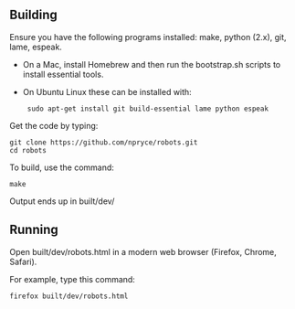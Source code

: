 Building
--------


Ensure you have the following programs installed: make, python (2.x), git, lame, espeak.

 * On a Mac, install Homebrew and then run the bootstrap.sh scripts to install essential tools.
 * On Ubuntu Linux these can be installed with:

        sudo apt-get install git build-essential lame python espeak

Get the code by typing:

    git clone https://github.com/npryce/robots.git
    cd robots

To build, use the command:

    make

Output ends up in built/dev/

Running
-------

Open built/dev/robots.html in a modern web browser (Firefox, Chrome, Safari).

For example, type this command:

    firefox built/dev/robots.html


